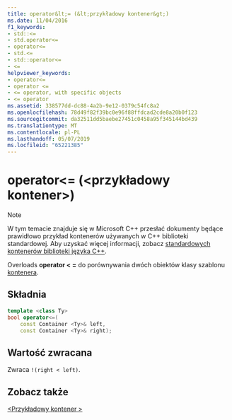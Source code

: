 ```yaml
---
title: operator&lt;= (&lt;przykładowy kontener&gt;)
ms.date: 11/04/2016
f1_keywords:
- std::<=
- std.operator<=
- operator<=
- std.<=
- std::operator<=
- <=
helpviewer_keywords:
- operator<=
- operator <=
- <= operator, with specific objects
- <= operator
ms.assetid: 338577dd-dc88-4a2b-9e12-0379c54fc8a2
ms.openlocfilehash: 78d49f82f39bc0e96f88ffdcad2cde8a20b0f123
ms.sourcegitcommit: da32511dd5baebe27451c0458a95f345144bd439
ms.translationtype: MT
ms.contentlocale: pl-PL
ms.lasthandoff: 05/07/2019
ms.locfileid: "65221385"
---
```

# <a name="operatorlt-ltsample-containergt"></a>operator&lt;= (&lt;przykładowy kontener&gt;)

> [!NOTE]
> W tym temacie znajduje się w Microsoft C++ przesłać dokumenty będące prawidłowo przykład kontenerów używanych w C++ biblioteki standardowej. Aby uzyskać więcej informacji, zobacz [standardowych kontenerów biblioteki języka C++](../standard-library/stl-containers.md).

Overloads **operator < =** do porównywania dwóch obiektów klasy szablonu [kontenera](../standard-library/sample-container-class.md).

## <a name="syntax"></a>Składnia

```cpp
template <class Ty>
bool operator<=(
    const Container <Ty>& left,
    const Container <Ty>& right);
```

## <a name="return-value"></a>Wartość zwracana

Zwraca `!(right < left)`.

## <a name="see-also"></a>Zobacz także

[\<Przykładowy kontener >](../standard-library/sample-container.md)<br/>
